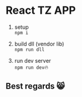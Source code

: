 # React TZ APP

1. setup<br />
`npm i`

2. build dll (vendor lib)<br />
`npm run dll`

3. run dev server<br />
`npm run dev`:fire:

## Best regards :smile_cat:

